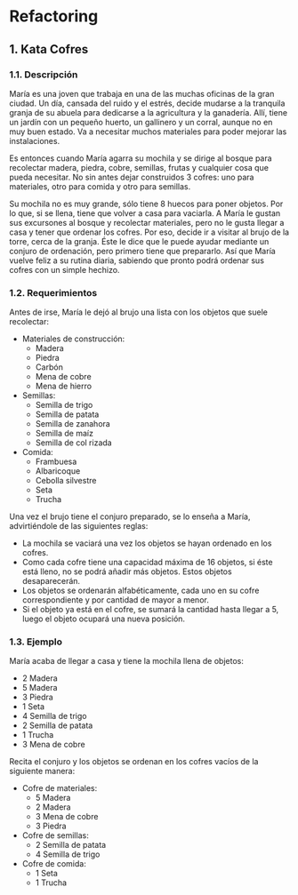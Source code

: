 # Refactoring

## 1. Kata Cofres

### 1.1. Descripción

María es una joven que trabaja en una de las muchas oficinas de la gran ciudad. Un día, cansada del ruido y el estrés, 
decide mudarse a la tranquila granja de su abuela para dedicarse a la agricultura y la ganadería. Allí, tiene un jardín 
con un pequeño huerto, un gallinero y un corral, aunque no en muy buen estado. Va a necesitar muchos materiales para 
poder mejorar las instalaciones.

Es entonces cuando María agarra su mochila y se dirige al bosque para recolectar madera, piedra, cobre, semillas, 
frutas y cualquier cosa que pueda necesitar. No sin antes dejar construidos 3 cofres: uno para materiales, otro para 
comida y otro para semillas.

Su mochila no es muy grande, sólo tiene 8 huecos para poner objetos. Por lo que, si se llena, tiene 
que volver a casa para vaciarla. A María le gustan sus excursones al bosque y recolectar materiales, pero no le gusta 
llegar a casa y tener que ordenar los cofres. Por eso, decide ir a visitar al brujo de la torre, cerca de la granja. 
Éste le dice que le puede ayudar mediante un conjuro de ordenación, pero primero tiene que prepararlo. Así que María 
vuelve feliz a su rutina diaria, sabiendo que pronto podrá ordenar sus cofres con un simple hechizo.

### 1.2. Requerimientos
Antes de irse, María le dejó al brujo una lista con los objetos que suele recolectar:
- Materiales de construcción:
    - Madera
    - Piedra
    - Carbón
    - Mena de cobre
    - Mena de hierro
- Semillas:
    - Semilla de trigo
    - Semilla de patata
    - Semilla de zanahora
    - Semilla de maíz
    - Semilla de col rizada
- Comida:
    - Frambuesa
    - Albaricoque
    - Cebolla silvestre
    - Seta
    - Trucha

Una vez el brujo tiene el conjuro preparado, se lo enseña a María, advirtiéndole de las siguientes reglas: 

- La mochila se vaciará una vez los objetos se hayan ordenado en los cofres.
- Como cada cofre tiene una capacidad máxima de 16 objetos, si éste está lleno, no se podrá añadir más objetos. Estos 
objetos desaparecerán.
- Los objetos se ordenarán alfabéticamente, cada uno en su cofre correspondiente y por cantidad de mayor a menor.
- Si el objeto ya está en el cofre, se sumará la cantidad hasta llegar a 5, luego el objeto ocupará una nueva posición.

### 1.3. Ejemplo

María acaba de llegar a casa y tiene la mochila llena de objetos:
- 2 Madera
- 5 Madera
- 3 Piedra
- 1 Seta
- 4 Semilla de trigo
- 2 Semilla de patata
- 1 Trucha
- 3 Mena de cobre

Recita el conjuro y los objetos se ordenan en los cofres vacíos de la siguiente manera:
- Cofre de materiales:
  - 5 Madera
  - 2 Madera
  - 3 Mena de cobre
  - 3 Piedra
- Cofre de semillas:
  - 2 Semilla de patata
  - 4 Semilla de trigo
- Cofre de comida:
  - 1 Seta
  - 1 Trucha

